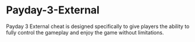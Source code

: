 # Payday-3-External
Payday 3 External cheat is designed specifically to give players the ability to fully control the gameplay and enjoy the game without limitations.
